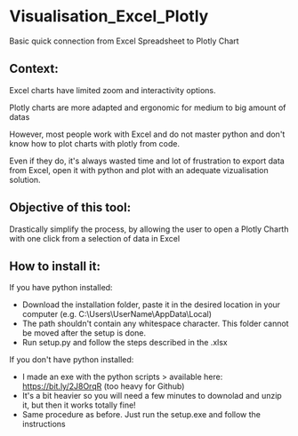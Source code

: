 # Visualisation_Excel_Plotly
Basic quick connection from Excel Spreadsheet to Plotly Chart


## Context: 
Excel charts have limited zoom and interactivity options.

Plotly charts are more adapted and ergonomic for medium to big amount of datas

However, most people work with Excel and do not master python and don't know how to plot charts with plotly from code.

Even if they do, it's always wasted time and lot of frustration to export data from Excel, open it with python and plot with an adequate vizualisation solution.

## Objective of this tool: 
Drastically simplify the process, by allowing the user to open a Plotly Charth with one click from a selection of data in Excel


## How to install it:

If you have python installed:

- Download the installation folder, paste it in the desired location in your computer (e.g. C:\Users\UserName\AppData\Local)
- The path shouldn't contain any whitespace character. This folder cannot be moved after the setup is done.
- Run setup.py and follow the steps described in the .xlsx

If you don't have python installed: 

- I made an exe with the python scripts > available here: https://bit.ly/2J8OrqR (too heavy for Github)
- It's a bit heavier so you will need a few minutes to downolad and unzip it, but then it works totally fine!
- Same procedure as before. Just run the setup.exe and follow the instructions


